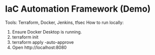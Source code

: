 # IaC Automation Framework (Demo)
Tools: Terraform, Docker, Jenkins, tfsec
How to run locally:
1. Ensure Docker Desktop is running.
2. terraform init
3. terraform apply -auto-approve
4. Open http://localhost:8080
